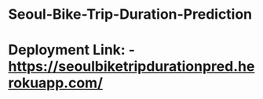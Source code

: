 # Seoul-Bike-Trip-Duration-Prediction

# Deployment Link: - https://seoulbiketripdurationpred.herokuapp.com/
